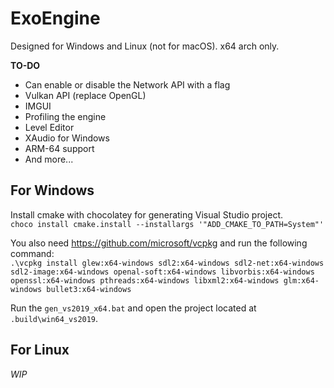 # ExoEngine
Designed for Windows and Linux (not for macOS). x64 arch only.

**TO-DO**

* Can enable or disable the Network API with a flag
* Vulkan API (replace OpenGL)
* IMGUI
* Profiling the engine
* Level Editor
* XAudio for Windows
* ARM-64 support
* And more...

## For Windows

Install cmake with chocolatey for generating Visual Studio project.   
`choco install cmake.install --installargs '"ADD_CMAKE_TO_PATH=System"'`

You also need https://github.com/microsoft/vcpkg and run the following command:  
`.\vcpkg install glew:x64-windows sdl2:x64-windows sdl2-net:x64-windows sdl2-image:x64-windows openal-soft:x64-windows libvorbis:x64-windows openssl:x64-windows pthreads:x64-windows libxml2:x64-windows glm:x64-windows bullet3:x64-windows`

Run the `gen_vs2019_x64.bat` and open the project located at `.build\win64_vs2019`.

## For Linux

*WIP*